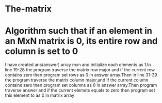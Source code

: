 # The-matrix
# Algorithm such that if an element in an MxN matrix is 0, its entire row and column is set to 0
I have  created ans(answer) array mxn and initialize each elements as 1.In line 19-28 the program traverse the matrix row major and if the current row contains zero then program set rows as 0 in answer array.Then in line 31-39 the program traverse the matrix column major,and if the current column contains zero then program set columns as 0 in answer array.Then program traverse answer and if the current elemets equals to zero then program set this element to as 0 in matrix array
